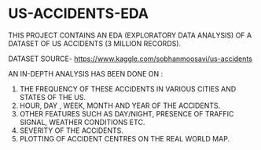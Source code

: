 # US-ACCIDENTS-EDA
THIS PROJECT CONTAINS AN EDA (EXPLORATORY DATA ANALYSIS) OF A DATASET OF US ACCIDENTS (3 MILLION RECORDS).

DATASET SOURCE-  https://www.kaggle.com/sobhanmoosavi/us-accidents

AN IN-DEPTH ANALYSIS HAS BEEN DONE ON :

1) THE FREQUENCY OF THESE ACCIDENTS IN VARIOUS CITIES AND STATES OF THE US.
2) HOUR, DAY , WEEK, MONTH AND YEAR OF THE ACCIDENTS.
3) OTHER FEATURES SUCH AS DAY/NIGHT, PRESENCE OF TRAFFIC SIGNAL, WEATHER CONDITIONS ETC.
4) SEVERITY OF THE ACCIDENTS.
5) PLOTTING OF ACCIDENT CENTRES ON THE REAL WORLD MAP.

